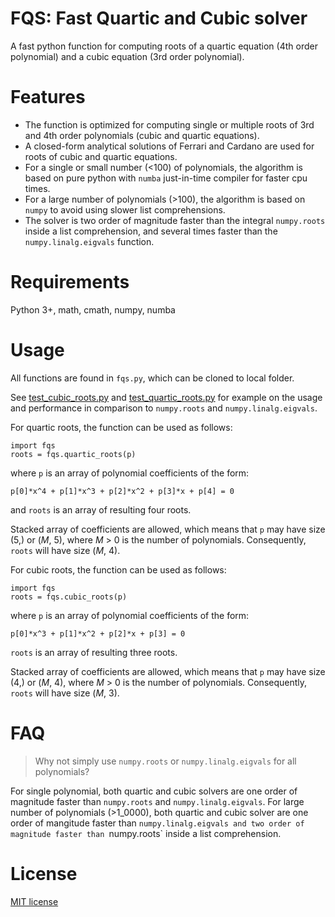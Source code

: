 # FQS: Fast Quartic and Cubic solver

A fast python function for computing roots of a quartic equation (4th order polynomial) and a cubic equation (3rd order polynomial).


# Features

 * The function is optimized for computing single or multiple roots of 3rd and 4th order polynomials (cubic and quartic equations).
 * A closed-form analytical solutions of Ferrari and Cardano are used for roots of cubic and quartic equations.
 * For a single or small number (<100) of polynomials, the algorithm is based on pure python with `numba` just-in-time compiler for faster cpu times.
 * For a large number of polynomials (>100), the algorithm is based on `numpy` to avoid using slower list comprehensions.
 * The solver is two order of magnitude faster than the integral `numpy.roots` inside a list comprehension, and several times faster than the `numpy.linalg.eigvals` function.
 
 
 # Requirements
 
 Python 3+, math, cmath, numpy, numba
 
 
 # Usage

All functions are found in `fqs.py`, which can be cloned to local folder.
 
See [test_cubic_roots.py](test_cubic_roots.py) and [test_quartic_roots.py](test_quartic_roots.py) for example on the usage and performance in comparison to `numpy.roots` and `numpy.linalg.eigvals`.

For quartic roots, the function can be used as follows:
 
 ```
 import fqs
 roots = fqs.quartic_roots(p)
 
 ```
 
 where `p` is an array of polynomial coefficients of the form:
 ```
 p[0]*x^4 + p[1]*x^3 + p[2]*x^2 + p[3]*x + p[4] = 0
 ```
 
 and `roots` is an array of resulting four roots.  
 
 Stacked array of coefficients are allowed, which means that `p` may have size (5,) or (_M_, 5), where _M_ > 0 is the number of polynomials. Consequently, `roots` will have size (_M_, 4).

 
 For cubic roots, the function can be used as follows:
 
 ```
 import fqs
 roots = fqs.cubic_roots(p)
 
 ```
 
 where `p` is an array of polynomial coefficients of the form:
 ```
p[0]*x^3 + p[1]*x^2 + p[2]*x + p[3] = 0
 ```
 
 `roots` is an array of resulting three roots.  
 
 Stacked array of coefficients are allowed, which means that `p` may have size (4,) or (_M_, 4), where _M_ > 0 is the number of polynomials. Consequently, `roots` will have size (_M_, 3).


 
 # FAQ

 > Why not simply use `numpy.roots` or `numpy.linalg.eigvals` for all polynomials?
 
For single polynomial, both quartic and cubic solvers are one order of magnitude faster than `numpy.roots` and `numpy.linalg.eigvals`. 
For large number of polynomials (>1_0000), both quartic and cubic solver are one order of mangitude faster than `numpy.linalg.eigvals and two order of magnitude faster than `numpy.roots` inside a list comprehension.
 
 
 # License
 
[MIT license](LICENSE)



